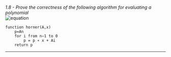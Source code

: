 *1.8 - Prove the correctness of the following algorithm for evaluating a polynomial*  
![equation](https://github.com/jonathantorres/adm/blob/master/ch1/img/1-8.png)
```
function horner(A,x)
    p=An
    for i from n−1 to 0
        p = p ∗ x + Ai
    return p
```
***
